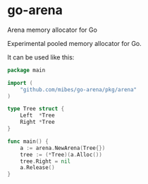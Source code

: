 # go-arena
Arena memory allocator for Go

Experimental pooled memory allocator for Go.

It can be used like this:

```go 
package main

import (
    "github.com/mibes/go-arena/pkg/arena"
)

type Tree struct {
    Left  *Tree
    Right *Tree
}

func main() {
    a := arena.NewArena(Tree{})
    tree := (*Tree)(a.Alloc())
    tree.Right = nil
    a.Release()
}

```

